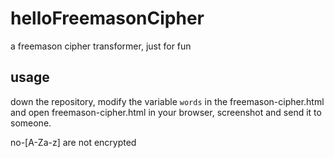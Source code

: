 # helloFreemasonCipher
a freemason cipher transformer, just for fun

## usage
down the repository, modify the variable `words` in the freemason-cipher.html and open freemason-cipher.html in your browser, screenshot and send it to someone.

no-[A-Za-z] are not encrypted
